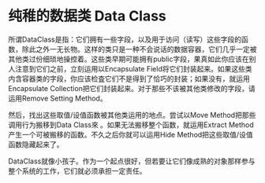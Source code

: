 # 纯稚的数据类 Data Class

所谓DataClass是指：它们拥有一些字段，以及用于访问（读写）这些字段的函数，除此之外一无长物。这样的类只是一种不会说话的数据容器，它们几乎一定被其他类过份细琐地操控着。这些类早期可能拥有public字段，果真如此你应该在别人注意到它们之前，立刻运用以Encapsulate Field将它们封装起来。如果这些类内含容器类的字段，你应该检査它们不是得到了恰巧的封装；如果没有，就运用 Encapsulate Collection把它们封装起来。对于那些不该被其他类修改的字段，请运用Remove Setting Method。

然后，找出这些取值/设值函数被其他类运用的地点。尝试以Move Method把那些调用行为搬移到Data Class來 。如果无法搬移整个函数，就运用Extract Method产生一个可被搬移的函数。不久之后你就可以运用Hide Method把这些取值/设值函数隐藏起来了。

DataClass就像小孩子。作为一个起点很好，但若要让它们像成熟的对象那样参与整个系统的工作，它们就必须承担一定责任。

